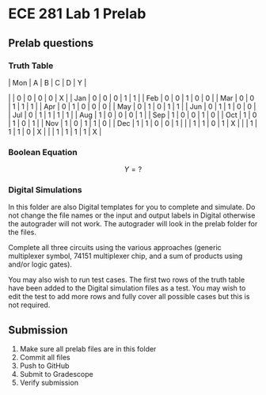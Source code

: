 # ECE 281 Lab 1 Prelab

## Prelab questions

### Truth Table

| Mon | A | B | C | D | Y |

|     | 0 | 0 | 0 | 0 | X |
| Jan | 0 | 0 | 0 | 1 | 1 |
| Feb | 0 | 0 | 1 | 0 | 0 |
| Mar | 0 | 0 | 1 | 1 | 1 |
| Apr | 0 | 1 | 0 | 0 | 0 |
| May | 0 | 1 | 0 | 1 | 1 |
| Jun | 0 | 1 | 1 | 0 | 0 |
| Jul | 0 | 1 | 1 | 1 | 1 |
| Aug | 1 | 0 | 0 | 0 | 1 |
| Sep | 1 | 0 | 0 | 1 | 0 |
| Oct | 1 | 0 | 1 | 0 | 1 |
| Nov | 1 | 0 | 1 | 1 | 0 |
| Dec | 1 | 1 | 0 | 0 | 1 |
|     | 1 | 1 | 0 | 1 | X |
|     | 1 | 1 | 1 | 0 | X |
|     | 1 | 1 | 1 | 1 | X |


### Boolean Equation

$$
Y = ?
$$

### Digital Simulations

In this folder are also Digital templates for you to complete and simulate.  Do not change the file names or the input and output labels in Digital otherwise the autograder will not work.  The autograder will look in the prelab folder for the files.

Complete all three circuits using the various approaches (generic multiplexer symbol, 74151 multiplexer chip, and a sum of products using and/or logic gates).

You may also wish to run test cases.  The first two rows of the truth table have been added to the Digital simulation files as a test.  You may wish to edit the test to add more rows and fully cover all possible cases but this is not required.

## Submission

1. Make sure all prelab files are in this folder
2. Commit all files
3. Push to GitHub
4. Submit to Gradescope
5. Verify submission
